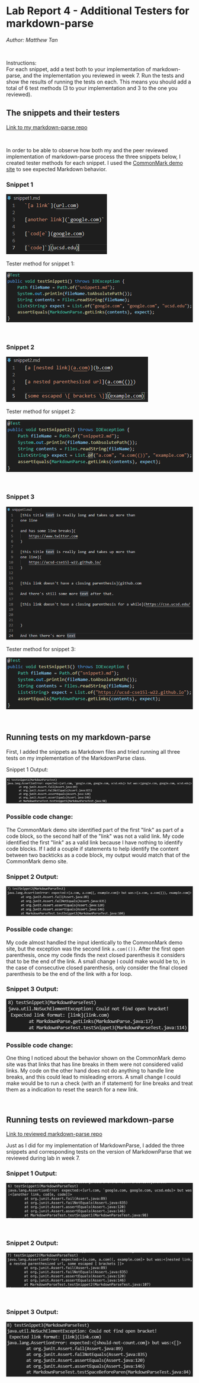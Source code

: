 # Lab Report 4 - Additional Testers for markdown-parse
*Author: Matthew Tan*

<br>

Instructions: <br>
For each snippet, add a test both to your implementation of markdown-parse, and the implementation you reviewed in week 7. Run the tests and show the results of running the tests on each. This means you should add a total of 6 test methods (3 to your implementation and 3 to the one you reviewed).

## The snippets and their testers

<a target="_blank" rel="noopener noreferrer" href="https://github.com/Tantime/markdown-parse">Link to my markdown-parse repo</a>


<br>

In order to be able to observe how both my and the peer reviewed implementation of markdown-parse process the three snippets below, I created tester methods for each snippet. I used the <a target="_blank" rel="noopener norefferer" href="https://spec.commonmark.org/dingus/">CommonMark demo site</a> to see expected Markdown behavior.

### Snippet 1

![snippet 1](lab4-pngs/snippet1.png)

Tester method for snippet 1:

![snippet 1 tester](lab4-pngs/snippet1-my-test.png)

<br>

### Snippet 2

![snippet 2](lab4-pngs/snippet2.png)

Tester method for snippet 2:

![snippet 2 tester](lab4-pngs/snippet2-my-test.png)

<br>

### Snippet 3

![snippet 3](lab4-pngs/snippet3.png)

Tester method for snippet 3:

![snippet 3 tester](lab4-pngs/snippet3-my-test.png)

<br>

## Running tests on my markdown-parse

First, I added the snippets as Markdown files and tried running all three tests on my implementation of the MarkdownParse class.

Snippet 1 Output:

![snippet 1 tester output](lab4-pngs/snippet1-my-test-fail.png)

### Possible code change: 

The CommonMark demo site identified part of the first "link" as part of a code block, so the second half of the "link" was not a valid link. My code identified the first "link" as a valid link because I have nothing to identify code blocks. If I add a couple if statements to help identify the content between two backticks as a code block, my output would match that of the CommonMark demo site.


### Snippet 2 Output:

![snippet 2 tester](lab4-pngs/snippet2-my-test-fail.png)

### Possible code change:

My code almost handled the input identically to the CommonMark demo site, but the exception was the second link `a.com(())`. After the first open parenthesis, once my code finds the next closed parenthesis it considers that to be the end of the link. A small change I could make would be to, in the case of consecutive closed parenthesis, only consider the final closed parenthesis to be the end of the link with a for loop.


### Snippet 3 Output:

![snippet 3 tester](lab4-pngs/snippet3-my-test-fail.png)

### Possible code change:

One thing I noticed about the behavior shown on the CommonMark demo site was that links that has line breaks in them were not considered valid links. My code on the other hand does not do anything to handle line breaks, and this could lead to misleading errors. A small change I could make would be to run a check (with an if statement) for line breaks and treat them as a indication to reset the search for a new link.

<br>

## Running tests on reviewed markdown-parse

<a target="_blank" rel="noopener noreferrer" href="https://github.com/IncogOwl/markdown-parse/tree/197bb0413dbbb5c218a6605033fcfc30c74f5af1">Link to reviewed markdown-parse repo</a>

Just as I did for my implementation of MarkdownParse, I added the three snippets and corresponding tests on the version of MarkdownParse that we reviewed during lab in week 7.

### Snippet 1 Output:

![snippet 1 tester output](lab4-pngs/snippet1-test-fail.png)

<br>

### Snippet 2 Output:

![snippet 2 tester](lab4-pngs/snippet2-test-fail.png)

<br>

### Snippet 3 Output:

![snippet 3 tester](lab4-pngs/snippet3-test-fail.png)

<br>